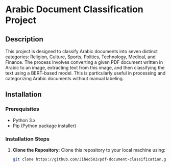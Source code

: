 # Arabic Document Classification Project

## Description
This project is designed to classify Arabic documents into seven distinct categories: Religion, Culture, Sports, Politics, Technology, Medical, and Finance. The process involves converting a given PDF document written in Arabic to an image, extracting text from this image, and then classifying the text using a BERT-based model. This is particularly useful in processing and categorizing Arabic documents without manual labeling.

## Installation

### Prerequisites
- Python 3.x
- Pip (Python package installer)

### Installation Steps
1. **Clone the Repository**:
   Clone this repository to your local machine using:

   ```bash
   git clone https://github.com/Jihed503/pdf-document-classification.git
